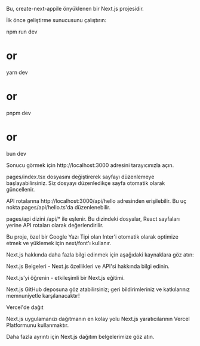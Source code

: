 Bu, create-next-appile önyüklenen bir Next.js projesidir.


İlk önce geliştirme sunucusunu çalıştırın:

npm run dev
# or
yarn dev
# or
pnpm dev
# or
bun dev

Sonucu görmek için http://localhost:3000 adresini tarayıcınızla açın.

pages/index.tsx dosyasını değiştirerek sayfayı düzenlemeye başlayabilirsiniz. Siz dosyayı düzenledikçe sayfa otomatik olarak güncellenir.

API rotalarına http://localhost:3000/api/hello adresinden erişilebilir. Bu uç nokta pages/api/hello.ts'da düzenlenebilir.

pages/api dizini /api/* ile eşlenir. Bu dizindeki dosyalar, React sayfaları yerine API rotaları olarak değerlendirilir.

Bu proje, özel bir Google Yazı Tipi olan Inter'i otomatik olarak optimize etmek ve yüklemek için next/font'ı kullanır.

Next.js hakkında daha fazla bilgi edinmek için aşağıdaki kaynaklara göz atın:

Next.js Belgeleri - Next.js özellikleri ve API'si hakkında bilgi edinin.

Next.js'yi öğrenin - etkileşimli bir Next.js eğitimi.

Next.js GitHub deposuna göz atabilirsiniz; geri bildirimleriniz ve katkılarınız memnuniyetle karşılanacaktır!

Vercel'de dağıt 

Next.js uygulamanızı dağıtmanın en kolay yolu Next.js yaratıcılarının Vercel Platformunu kullanmaktır.

Daha fazla ayrıntı için Next.js dağıtım belgelerimize göz atın.
